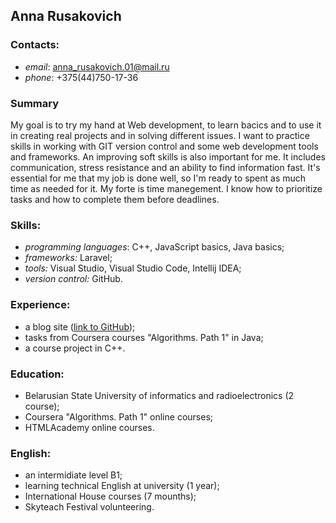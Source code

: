 ## Anna Rusakovich
### Contacts:
* *email*: anna_rusakovich.01@mail.ru
* *phone*: +375(44)750-17-36
### Summary
My goal is to try my hand at Web development, to learn bacics and to use it in creating real projects and in solving different issues. I want to practice skills in working with GIT version control and some web development tools and frameworks. An improving soft skills is also important for me. It includes communication, stress resistance and an ability to find information fast.
It's essential for me that my job is done well, so I'm ready to spent as much time as needed for it. My forte is time manegement. I know how to prioritize tasks and how to complete them before deadlines.
### Skills:
* *programming languages*: C++, JavaScript basics, Java basics; 
* *frameworks:* Laravel;
* *tools:* Visual Studio, Visual Studio Code, Intellij IDEA;
* *version control:* GitHub.
### Experience:
* a blog site ([link to GitHub](https://github.com/anna274/blog.git));
* tasks from Coursera courses "Algorithms. Path 1" in Java;
* a course project in C++.
### Education:
* Belarusian State University of informatics and radioelectronics (2 course);
* Coursera "Algorithms. Path 1" online courses;
* HTMLAcademy online courses.
### English:
* an intermidiate level B1;
* learning technical English at university (1 year);
* International House courses (7 mounths);
* Skyteach Festival volunteering.
